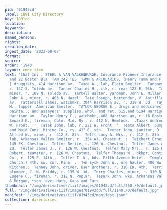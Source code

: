 ```yaml
---
pid: '01943cd'
label: 1891 City Directory
key: 1891cd
location: 
keywords: 
description: 
named_persons: 
rights: 
creation_date: 
ingest_date: '2023-08-07'
format: 
source: 
order: '1943'
layout: cmhc_item
text: 'that In: . STEEL & VAN VALKENBURGH, Insurance Pioneer Insurance Agency, 21
  and 22 Boston Bla  TAM 242 TES  TAMM & ARCULARIUS, (Henry Tamm and F. H. Arcularius,)
  | druggists, 414 Harrison av.  Tanco A., lab, Elgin Smelter.  Tangney J ohn, smelter,
  r. 147 S. Toledo av.  Tanner Charles H., clk, r. rear 123 E. 9th.  Tapley Frank,
  miner, r. 109 N. Toledo av.  Tarbell Walter, yardman, John E. Miller, 118 E. 6th.  Tate
  John A., miner, r. 403 N. Hazel.  Tate Joseph, bartender, V. Antrille, 204 Harrison
  av.  Tattersall James, watchmkr, 2044 Harrison av, r. 319 W. 3d.  Taylor Charles
  M., tapper, American Smelter.  TAYLOR GEORGE E., drugs and medicines, wall paper,
  painta,.; and assayers’ supplies, whol. and ret, 615,and 6194 Harrison av, r. 810
  Harrison av.  Taylor Henry C., watchmkr, 408 Harrison av, r. 16 Boston Blk.  Taylor
  Seward K., fireman, Colo. Mid. Ry., r. 412 N. Hemlock.  .Tazak Andrew, lab, r. 221
  W. Front. ''  Tazak John, lab, r. 221 W. Front. ‘  Teats Albert, pumpman, Henriett
  and Maid Cons. Mining Co., ry. 427 E. sth.  Teeter John, janitor, D. & R. G. Depot.  Tefft
  Alfred W., miner, r. 412 E. 8th.  Tefft Lucy A. Mrs., r. 412 E. 8th.  Tefft Walter,
  lab, Arkansas Valley Smelter, r. 1354 Wi. Chestnut. :  Teichert Ernest, miner, bds.
  145 EK. Chestnut.  Telfer Bertie, r. 126 W. Chestnut.  Telfer James A., r. 418 W.
  2d.  Telfer James J., r. 126 W. Chestnut.  Telfer Mary Mrs., r. 125 E. 14th.  Telfer
  Robert, teamster, r. 126 W. Chestnut.  Telfer Thomas W., bkkpr, Continental Oil
  Co., r. 125 E. 14th,.  Telfer T. W., bds. Fifth Avenue Hotel.  Temple Israel, (Jewish
  Church,) 4th, sw. cor. Pine. .  Ten Eyck John W., ore hauler, 406 Ww. Elm, r. Hotel
  Kitohen,:  Tenney John, driver, Baer Brothers, r. 310 EK. 4th.  Terrill Joshua,
  plumber, C. N. Priddy, r. 135 W. 3d.  Terry Charles, miner, r. 310 N. Poplar.  Terry
  Eugene C., fireman, r. 312 N. Poplar.  Tesark John, wks. Arkansas Valley Smelter.  Brown
  & Morgan, *son''ave. Hats, Gaps and Furs                                '
thumbnail: "/img/derivatives/iiif/images/01943cd/full/250,/0/default.jpg"
full: "/img/derivatives/iiif/images/01943cd/full/1140,/0/default.jpg"
manifest: "/img/derivatives/iiif/01943cd/manifest.json"
collection: directories
---
```

